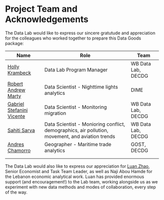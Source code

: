 # Project Team and Acknowledgements

The Data Lab would like to express our sincere gratutude and appreciation for the colleagues who worked together to prepare this Data Goods package:

| **Name**                                                   | **Role**                                                     | **Team**           |
| ---------------------------------------------------------- | ------------------------------------------------------------ | ------------------ |
| [Holly Krambeck](mailto:hkrambeck@worldbank.org)           | Data Lab Program Manager                                     | WB Data Lab, DECDG |
| [Robert Andrew Marty](mailto:rmarty@worldbank.org)         | Data Scientist - Nighttime lights analytics                  | DIME               |
| [Gabriel Stefanini Vicente](mailto:gvicente@worldbank.org) | Data Scientist - Monitoring migration                        | WB Data Lab, DECDG |
| [Sahiti Sarva](mailto:ssarva@worldbank.org)                | Data Scientist - Monioring conflict, demographics, air pollution, movement, and aviation trends | WB Data Lab, DECDG |
| [Andres Chamorro](mailto:achamorroelizond@worldbank.org)  | Geographer - Maritime trade analytics                        | GOST, DECDG        |
|                                                            |                                                              |                    |
|                                                            |                                                              |                    |

The Data Lab would also like to express our appreciation for [Luan Zhao](mailto:lzhao1@worldbank.org), Senior Economist and Task Team Leader, as well as Naji Abou Hamde for the Lebanon economic analytical work. Luan has provided enormous support (and encouragement!) to the Lab team, working alongside us as we experiment with new data methods and modes of collaboration, every step of the way.
